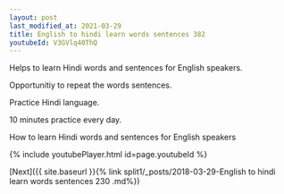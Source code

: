 ```yaml
---
layout: post
last_modified_at: 2021-03-29
title: English to hindi learn words sentences 382 
youtubeId: V3GVlq40ThQ
---
```

 
 
Helps to learn Hindi words and sentences for English speakers.

Opportunitiy to repeat the words sentences. 

Practice Hindi language. 
 
10 minutes practice every day. 
 
How to learn Hindi words and sentences for English speakers 
 
{% include youtubePlayer.html id=page.youtubeId %}
 
 
[Next]({{ site.baseurl }}{% link  split1/_posts/2018-03-29-English to hindi learn words sentences 230 .md%})
 
